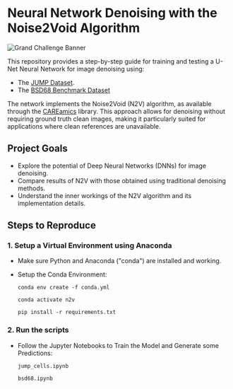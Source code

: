 # Neural Network Denoising with the Noise2Void Algorithm

![Grand Challenge Banner](https://rumc-gcorg-p-public.s3.amazonaws.com/b/756/denoising.x10.jpeg)

This repository provides a step-by-step guide for training and testing a U-Net Neural Network for image denoising using:
* The [JUMP Dataset](https://github.com/jump-cellpainting/datasets). 
* The [BSD68 Benchmark Dataset](https://paperswithcode.com/dataset/bsd)

The network implements the Noise2Void (N2V) algorithm, as available through the [CAREamics](https://careamics.github.io/0.1/) library. This approach allows for denoising without requiring ground truth clean images, making it particularly suited for applications where clean references are unavailable.


## Project Goals
* Explore the potential of Deep Neural Networks (DNNs) for image denoising.
* Compare results of N2V with those obtained using traditional denoising methods.
* Understand the inner workings of the N2V algorithm and its implementation details.


## Steps to Reproduce

### 1. Setup a Virtual Environment using Anaconda 

- Make sure Python and Anaconda ("conda") are installed and working.
- Setup the Conda Environment:

    ``` conda env create -f conda.yml ```

    ``` conda activate n2v ```

    ``` pip install -r requirements.txt ```

### 2. Run the scripts

- Follow the Jupyter Notebooks to Train the Model and Generate some Predictions:  

    ``` jump_cells.ipynb ```

    ``` bsd68.ipynb ```



